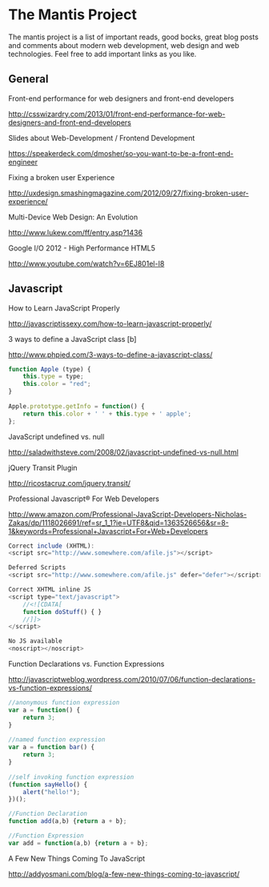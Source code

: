 # The Mantis Project

The mantis project is a list of important reads, good bocks, great blog posts and comments about modern web development, web design and web technologies. Feel free to add important links as you like.


## General

Front-end performance for web designers and front-end developers

http://csswizardry.com/2013/01/front-end-performance-for-web-designers-and-front-end-developers


Slides about Web-Development / Frontend Development

https://speakerdeck.com/dmosher/so-you-want-to-be-a-front-end-engineer


Fixing a broken user Experience

http://uxdesign.smashingmagazine.com/2012/09/27/fixing-broken-user-experience/


Multi-Device Web Design: An Evolution

http://www.lukew.com/ff/entry.asp?1436


Google I/O 2012 - High Performance HTML5

http://www.youtube.com/watch?v=6EJ801el-I8



## Javascript


How to Learn JavaScript Properly

http://javascriptissexy.com/how-to-learn-javascript-properly/


3 ways to define a JavaScript class [b]

http://www.phpied.com/3-ways-to-define-a-javascript-class/

```Javascript
function Apple (type) {
    this.type = type;
    this.color = "red";
}
 
Apple.prototype.getInfo = function() {
    return this.color + ' ' + this.type + ' apple';
};
```

JavaScript undefined vs. null

http://saladwithsteve.com/2008/02/javascript-undefined-vs-null.html

 jQuery Transit Plugin

http://ricostacruz.com/jquery.transit/


Professional Javascript® For Web Developers

http://www.amazon.com/Professional-JavaScript-Developers-Nicholas-Zakas/dp/1118026691/ref=sr_1_1?ie=UTF8&qid=1363526656&sr=8-1&keywords=Professional+Javascript+For+Web+Developers

```Javascript
Correct include (XHTML):	
<script src="http://www.somewhere.com/afile.js"></script>

Deferred Scripts	
<script src="http://www.somewhere.com/afile.js" defer="defer"></script>

Correct XHTML inline JS	
<script type="text/javascript">
	//<![CDATA[
	function doStuff() { }
	//]]>
</script>

No JS available	
<noscript></noscript>
```

Function Declarations vs. Function Expressions

http://javascriptweblog.wordpress.com/2010/07/06/function-declarations-vs-function-expressions/

```Javascript
//anonymous function expression
var a = function() {
    return 3;
}
 
//named function expression
var a = function bar() {
    return 3;
}
 
//self invoking function expression
(function sayHello() {
    alert("hello!");
})();

//Function Declaration
function add(a,b) {return a + b};

//Function Expression
var add = function(a,b) {return a + b};
```

A Few New Things Coming To JavaScript

http://addyosmani.com/blog/a-few-new-things-coming-to-javascript/

